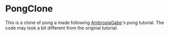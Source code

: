 # PongClone
 This is a clone of pong a made following [AmbrosiaGabe](https://www.youtube.com/channel/UCQP4qSCj1eHMHisDDR4iPzw)'s pong tutorial. The code may look a bit different from the original tutorial.
